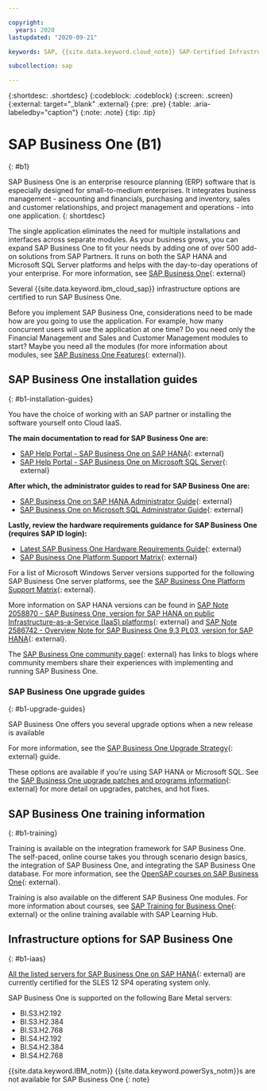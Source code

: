 ```yaml
---

copyright:
  years: 2020
lastupdated: "2020-09-21"

keywords: SAP, {{site.data.keyword.cloud_notm}} SAP-Certified Infrastructure, {{site.data.keyword.ibm_cloud_sap}}, SAP Workloads

subcollection: sap

---
```


{:shortdesc: .shortdesc}
{:codeblock: .codeblock}
{:screen: .screen}
{:external: target="_blank" .external}
{:pre: .pre}
{:table: .aria-labeledby="caption"}
{:note: .note}
{:tip: .tip}

# SAP Business One (B1)
{: #b1}

SAP Business One is an enterprise resource planning (ERP) software that is especially designed for small-to-medium enterprises. It integrates business management - accounting and financials, purchasing and inventory, sales and customer relationships, and project management and operations - into one application.
{: shortdesc}

The single application eliminates the need for multiple installations and interfaces across separate modules. As your business grows, you can expand SAP Business One to fit your needs by adding one of over 500 add-on solutions from SAP Partners. It runs on both the SAP HANA and Microsoft SQL Server platforms and helps with the day-to-day operations of your enterprise. For more information, see [SAP Business One](https://www.sap.com/products/business-one.html){: external}

Several {{site.data.keyword.ibm_cloud_sap}} infrastructure options are certified to run SAP Business One.

Before you implement SAP Business One, considerations need to be made how are you going to use the application. For example, how many concurrent users will use the application at one time? Do you need only the Financial Management and Sales and Customer Management modules to start? Maybe you need all the modules (for more information about modules, see [SAP Business One Features](https://www.sap.com/products/business-one/features.html){: external}).


## SAP Business One installation guides
{: #b1-installation-guides}

You have the choice of working with an SAP partner or installing the software yourself onto Cloud IaaS.

**The main documentation to read for SAP Business One are:**
- [SAP Help Portal - SAP Business One on SAP HANA](https://help.sap.com/viewer/product/SAP_BUSINESS_ONE_VERSION_FOR_SAP_HANA/latest/en-US){: external}
- [SAP Help Portal - SAP Business One on Microsoft SQL Server](https://help.sap.com/viewer/product/SAP_BUSINESS_ONE/latest/en-US){: external}

**After which, the administrator guides to read for SAP Business One are:**
- [SAP Business One on SAP HANA Administrator Guide](https://help.sap.com/doc/4e7c047f2c9e4cbe97800ffaf7b68f8e/10.0/en-US/B1_for_SAP_HANA_Admin_Guide.pdf){: external}
- [SAP Business One on Microsoft SQL Administrator Guide](https://help.sap.com/doc/601fbd9113be4240b81d74626439cfa9/10.0/en-US/AdministratorGuide_SQL.pdf){: external}

**Lastly, review the hardware requirements guidance for SAP Business One (requires SAP ID login):**
- [Latest SAP Business One Hardware Requirements Guide](https://help.sap.com/doc/bfa9770d12284cce8509956dcd4c5fcb/latest/en-US/B1_Hardware_Requirements_Guide.pdf){: external}
- [SAP Business One Platform Support Matrix](https://support.sap.com/en/offerings-programs/support-small-medium-enterprises/business-one.html){: external}

For a list of Microsoft Windows Server versions supported for the following SAP Business One server platforms, see the [SAP Business One Platform Support Matrix](https://help.sap.com/doc/011000358700000032462013e/9.3/en-US/B1_Platform_Support_Matrix.pdf){: external}.

More information on SAP HANA versions can be found in [SAP Note 2058870 - SAP Business One, version for SAP HANA on public Infrastructure-as-a-Service (IaaS) platforms](https://launchpad.support.sap.com/#/notes/2058870){: external} and [SAP Note 2586742 - Overview Note for SAP Business One 9.3 PL03, version for SAP HANA](https://launchpad.support.sap.com/#/notes/2586742){: external}.

The [SAP Business One community page](https://community.sap.com/topics/business-one){: external} has links to blogs where community members share their experiences with implementing and running SAP Business One.


### SAP Business One upgrade guides
{: #b1-upgrade-guides}

SAP Business One offers you several upgrade options when a new release is available

For more information, see the [SAP Business One Upgrade Strategy](https://help.sap.com/doc/011000358700001396142012e/9.3/en-US/B1_Upgrade_Strategy.pdf){: external} guide.

These options are available if you're using SAP HANA or Microsoft SQL. See the [SAP Business One upgrade patches and programs information](https://support.sap.com/en/offerings-programs/support-small-medium-enterprises/business-one/upgrades-patches.html){: external} for more detail on upgrades, patches, and hot fixes.


## SAP Business One training information
{: #b1-training}

Training is available on the integration framework for SAP Business One. The self-paced, online course takes you through scenario design basics, the integration of SAP Business One, and integrating the SAP Business One database. For more information, see the [OpenSAP courses on SAP Business One](https://open.sap.com/courses/ifb1){: external}.

Training is also available on the different SAP Business One modules. For more information about courses, see [SAP Training for Business One](https://training.sap.com/businessone){: external} or the online training available with SAP Learning Hub.


## Infrastructure options for SAP Business One
{: #b1-iaas}

[All the listed servers for SAP Business One on SAP HANA](https://www.sap.com/dmc/exp/2014-09-02-hana-hardware/enEN/iaas.html#categories=IBM%20Cloud%23SAP%20Business%20One){: external} are currently certified for the SLES 12 SP4 operating system only.

SAP Business One is supported on the following Bare Metal servers:
- BI.S3.H2.192
- BI.S3.H2.384
- BI.S3.H2.768
- BI.S4.H2.192
- BI.S4.H2.384
- BI.S4.H2.768

{{site.data.keyword.IBM_notm}} {{site.data.keyword.powerSys_notm}}s are not available for SAP Business One
{: note}